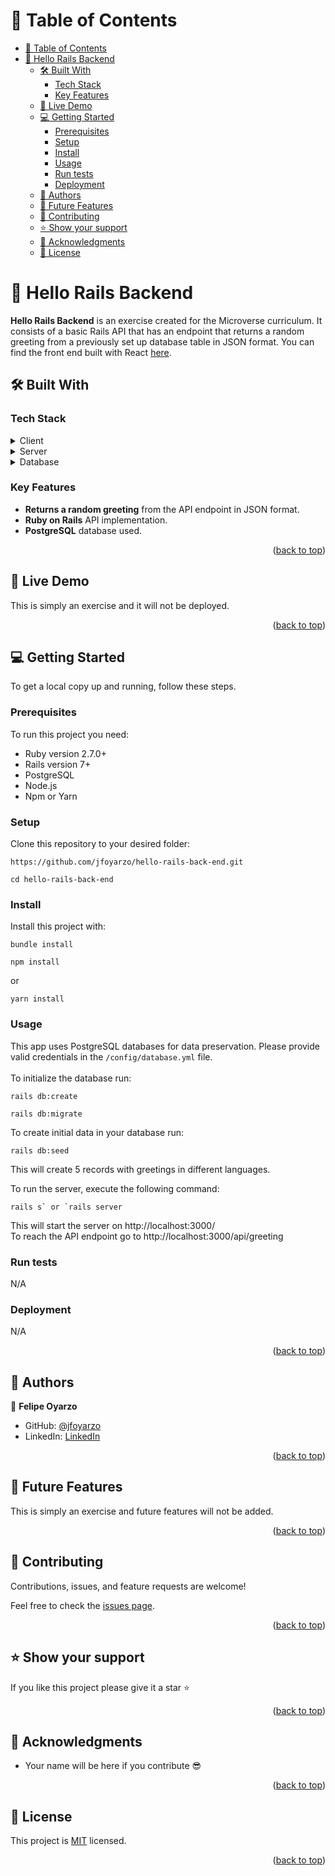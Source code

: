 # 📗 Table of Contents

- [📗 Table of Contents](#-table-of-contents)
- [📖 Hello Rails Backend ](#-hello-rails-backend-)
  - [🛠 Built With ](#-built-with-)
    - [Tech Stack ](#tech-stack-)
    - [Key Features ](#key-features-)
  - [🚀 Live Demo ](#-live-demo-)
  - [💻 Getting Started ](#-getting-started-)
    - [Prerequisites](#prerequisites)
    - [Setup](#setup)
    - [Install](#install)
    - [Usage](#usage)
    - [Run tests](#run-tests)
    - [Deployment](#deployment)
  - [👥 Authors ](#-authors-)
  - [🔭 Future Features ](#-future-features-)
  - [🤝 Contributing ](#-contributing-)
  - [⭐️ Show your support ](#️-show-your-support-)
  - [🙏 Acknowledgments ](#-acknowledgments-)
  - [📝 License ](#-license-)

<!-- PROJECT DESCRIPTION -->

# 📖 Hello Rails Backend <a name="about-project"></a>
**Hello Rails Backend** is an exercise created for the Microverse curriculum. It consists of a basic Rails API that has an endpoint that returns a random greeting from a previously set up database table in JSON format. You can find the front end built with React [here](https://github.com/jfoyarzo/hello-react-front-end).

## 🛠 Built With <a name="built-with"></a>
### Tech Stack <a name="tech-stack"></a>

<details>
  <summary>Client</summary>
  <ul>
    <li><a href="https://reactjs.org/">React.js</a></li>
    <li><a href="https://redux-toolkit.js.org/">Redux Toolkit</a></li>
  </ul>
</details>

<details>
  <summary>Server</summary>
  <ul>
    <li><a href="https://guides.rubyonrails.org/index.html">Ruby on Rails</a></li>
  </ul>
</details>

<details>
<summary>Database</summary>
  <ul>
    <li><a href="https://www.postgresql.org/">PostgreSQL</a></li>
  </ul>
</details>

<!-- Features -->

### Key Features <a name="key-features"></a>

- **Returns a random greeting** from the API endpoint in JSON format.
- **Ruby on Rails** API implementation.
- **PostgreSQL** database used.

<p align="right">(<a href="#readme-top">back to top</a>)</p>

<!-- LIVE DEMO -->

## 🚀 Live Demo <a name="live-demo"></a>

This is simply an exercise and it will not be deployed.

<p align="right">(<a href="#readme-top">back to top</a>)</p>

<!-- GETTING STARTED -->

## 💻 Getting Started <a name="getting-started"></a>

To get a local copy up and running, follow these steps.

### Prerequisites
To run this project you need:
- Ruby version 2.7.0+
- Rails version 7+
- PostgreSQL
- Node.js
- Npm or Yarn

### Setup

Clone this repository to your desired folder:

```
https://github.com/jfoyarzo/hello-rails-back-end.git
```

```
cd hello-rails-back-end
```

### Install

Install this project with:

```
bundle install
```
```
npm install
```
or
```
yarn install
```

### Usage

This app uses PostgreSQL databases for data preservation. Please provide valid credentials in the `/config/database.yml` file.<br><br>
To initialize the database run:<br>
```
rails db:create
```
```
rails db:migrate
```
To create initial data in your database run:
```
rails db:seed
```
This will create 5 records with greetings in different languages.

To run the server, execute the following command:
```
rails s` or `rails server
```
This will start the server on http://localhost:3000/<br>
To reach the API endpoint go to http://localhost:3000/api/greeting

### Run tests
N/A

### Deployment

N/A

<p align="right">(<a href="#readme-top">back to top</a>)</p>

<!-- AUTHORS -->

## 👥 Authors <a name="authors"></a>

👤 **Felipe Oyarzo**

- GitHub: [@jfoyarzo](https://github.com/jfoyarzo)
- LinkedIn: [LinkedIn](https://www.linkedin.com/in/jorge-felipe-oyarzo-contreras)

<p align="right">(<a href="#readme-top">back to top</a>)</p>

<!-- FUTURE FEATURES -->

## 🔭 Future Features <a name="future-features"></a>

This is simply an exercise and future features will not be added.

<p align="right">(<a href="#readme-top">back to top</a>)</p>

<!-- CONTRIBUTING -->

## 🤝 Contributing <a name="contributing"></a>

Contributions, issues, and feature requests are welcome!

Feel free to check the [issues page](https://github.com/jfoyarzo/hello-rails-react/issues/).

<p align="right">(<a href="#readme-top">back to top</a>)</p>

<!-- SUPPORT -->

## ⭐️ Show your support <a name="support"></a>

If you like this project please give it a star ⭐

<p align="right">(<a href="#readme-top">back to top</a>)</p>

<!-- ACKNOWLEDGEMENTS -->

## 🙏 Acknowledgments <a name="acknowledgements"></a>
- Your name will be here if you contribute 😎

<p align="right">(<a href="#readme-top">back to top</a>)</p>

## 📝 License <a name="license"></a>

This project is [MIT](./LICENSE) licensed.

<p align="right">(<a href="#readme-top">back to top</a>)</p>